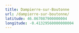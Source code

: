 ```yaml
---
title: Dampierre-sur-Boutonne
url: /dampierre-sur-boutonne/
latitude: 46.067087900000004
longitude: -0.41329560000000004
---
```

